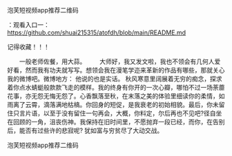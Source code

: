 泡芙短视频app推荐二维码

：观看入口一：https://github.com/shuai215315/atofdh/blob/main/README.md


记得收藏！！！



　　一般老师佐餐，用大蒜。
　　大师好，我又发文啦，我也不领会有几何人爱好看，然而我有功夫就写写。想领会我在漫笔学迩来革新的作品有哪些，那就关心我的微博吧。微博地方：
他说的也是实话。
秋风寒意里阔展着无穷的痴念，探求着你点水蜻蜓般款款飞走的模样。我的终身有你开的一次心瓣，哪怕不过一场荼蘼花事，亦无怨无悔无怨了。心香飘落至秋，在末落之美的体验里细读你的柔情，如雨离了云霄，滴落满地枯槁。你回身的短促，是我衰老的初始相貌。最后，你未留住只言片语，以至于没有留住一句再会，大概，你料定，尔后再也不见吧?径自坐在回顾的一角，沮丧伤神。我保持在旧时间里，不愿抛弃一段已经，而你，在告别后，能否有过些许的悲寂呢?
犹如富与穷贫尽了大动交战。







泡芙短视频app推荐二维码
